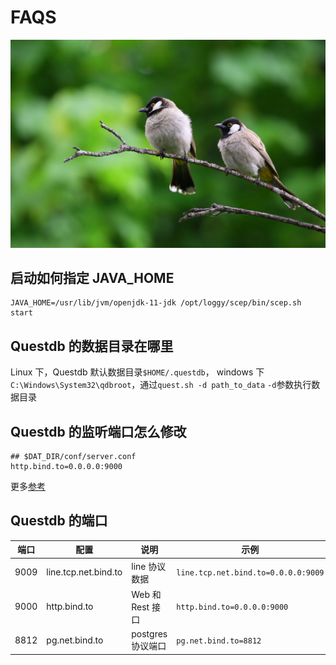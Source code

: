 # FAQS

<img src="./pexels-daniyal-ghanavati-110812.jpg" class="cover"/>

## 启动如何指定 JAVA_HOME

```
JAVA_HOME=/usr/lib/jvm/openjdk-11-jdk /opt/loggy/scep/bin/scep.sh start
```

## Questdb 的数据目录在哪里

Linux 下，Questdb 默认数据目录`$HOME/.questdb`， windows 下`C:\Windows\System32\qdbroot`，通过`quest.sh -d path_to_data` `-d`参数执行数据目录

## Questdb 的监听端口怎么修改

```
## $DAT_DIR/conf/server.conf
http.bind.to=0.0.0.0:9000
```

更多[参考](https://questdb.io/docs/configuration/)

## Questdb 的端口

| 端口 | 配置                 | 说明              | 示例                                |
| ---- | -------------------- | ----------------- | ----------------------------------- |
| 9009 | line.tcp.net.bind.to | line 协议数据     | `line.tcp.net.bind.to=0.0.0.0:9009` |
| 9000 | http.bind.to         | Web 和 Rest 接口  | `http.bind.to=0.0.0.0:9000`         |
| 8812 | pg.net.bind.to       | postgres 协议端口 | `pg.net.bind.to=8812`               |
